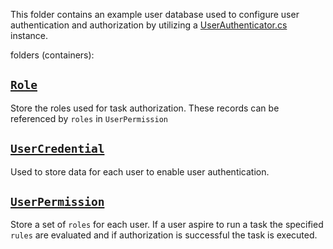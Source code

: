 

This folder contains an example user database used to configure user authentication and authorization by utilizing a
[UserAuthenticator.cs](../../../../Json/Flow.Graph/UserAuth/UserDatabaseAuthenticator.cs) instance.

folders (containers):

## [`Role`](./Role)

Store the roles used for task authorization. These records can be referenced by `roles` in `UserPermission`


## [`UserCredential`](./UserCredential)

Used to store data for each user to enable user authentication.


## [`UserPermission`](./UserPermission)

Store a set of `roles` for each user. If a user aspire to run a task the specified `rules` are evaluated
and if authorization is successful the task is executed.


